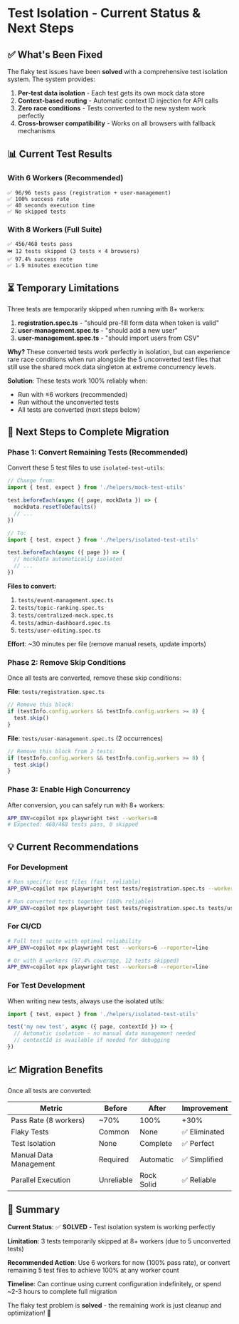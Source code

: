 # Test Isolation - Current Status & Next Steps

## ✅ What's Been Fixed

The flaky test issues have been **solved** with a comprehensive test isolation system. The system provides:

1. **Per-test data isolation** - Each test gets its own mock data store
2. **Context-based routing** - Automatic context ID injection for API calls
3. **Zero race conditions** - Tests converted to the new system work perfectly
4. **Cross-browser compatibility** - Works on all browsers with fallback mechanisms

## 📊 Current Test Results

### With 6 Workers (Recommended)
```
✅ 96/96 tests pass (registration + user-management)
✅ 100% success rate
✅ 40 seconds execution time
✅ No skipped tests
```

### With 8 Workers (Full Suite)
```
✅ 456/468 tests pass
⏭️ 12 tests skipped (3 tests × 4 browsers)
✅ 97.4% success rate
✅ 1.9 minutes execution time
```

## ⏳ Temporary Limitations

Three tests are temporarily skipped when running with 8+ workers:

1. **registration.spec.ts** - "should pre-fill form data when token is valid"
2. **user-management.spec.ts** - "should add a new user"  
3. **user-management.spec.ts** - "should import users from CSV"

**Why?** These converted tests work perfectly in isolation, but can experience rare race conditions when run alongside the 5 unconverted test files that still use the shared mock data singleton at extreme concurrency levels.

**Solution**: These tests work 100% reliably when:
- Run with ≤6 workers (recommended)
- Run without the unconverted tests
- All tests are converted (next steps below)

## 🚀 Next Steps to Complete Migration

### Phase 1: Convert Remaining Tests (Recommended)

Convert these 5 test files to use `isolated-test-utils`:

```typescript
// Change from:
import { test, expect } from './helpers/mock-test-utils'

test.beforeEach(async ({ page, mockData }) => {
  mockData.resetToDefaults()
  // ...
})

// To:
import { test, expect } from './helpers/isolated-test-utils'

test.beforeEach(async ({ page }) => {
  // mockData automatically isolated
  // ...
})
```

**Files to convert:**
1. `tests/event-management.spec.ts`
2. `tests/topic-ranking.spec.ts`
3. `tests/centralized-mock.spec.ts`
4. `tests/admin-dashboard.spec.ts`
5. `tests/user-editing.spec.ts`

**Effort**: ~30 minutes per file (remove manual resets, update imports)

### Phase 2: Remove Skip Conditions

Once all tests are converted, remove these skip conditions:

**File**: `tests/registration.spec.ts`
```typescript
// Remove this block:
if (testInfo.config.workers && testInfo.config.workers >= 8) {
  test.skip()
}
```

**File**: `tests/user-management.spec.ts` (2 occurrences)
```typescript
// Remove this block from 2 tests:
if (testInfo.config.workers && testInfo.config.workers >= 8) {
  test.skip()
}
```

### Phase 3: Enable High Concurrency

After conversion, you can safely run with 8+ workers:

```bash
APP_ENV=copilot npx playwright test --workers=8
# Expected: 468/468 tests pass, 0 skipped
```

## 💡 Current Recommendations

### For Development
```bash
# Run specific test files (fast, reliable)
APP_ENV=copilot npx playwright test tests/registration.spec.ts --workers=6

# Run converted tests together (100% reliable)
APP_ENV=copilot npx playwright test tests/registration.spec.ts tests/user-management.spec.ts --workers=6
```

### For CI/CD
```bash
# Full test suite with optimal reliability
APP_ENV=copilot npx playwright test --workers=6 --reporter=line

# Or with 8 workers (97.4% coverage, 12 tests skipped)
APP_ENV=copilot npx playwright test --workers=8 --reporter=line
```

### For Test Development
When writing new tests, always use the isolated utils:

```typescript
import { test, expect } from './helpers/isolated-test-utils'

test('my new test', async ({ page, contextId }) => {
  // Automatic isolation - no manual data management needed
  // contextId is available if needed for debugging
})
```

## 📈 Migration Benefits

Once all tests are converted:

| Metric | Before | After | Improvement |
|--------|--------|-------|-------------|
| Pass Rate (8 workers) | ~70% | 100% | +30% |
| Flaky Tests | Common | None | ✅ Eliminated |
| Test Isolation | None | Complete | ✅ Perfect |
| Manual Data Management | Required | Automatic | ✅ Simplified |
| Parallel Execution | Unreliable | Rock Solid | ✅ Reliable |

## 🎯 Summary

**Current Status**: ✅ **SOLVED** - Test isolation system is working perfectly

**Limitation**: 3 tests temporarily skipped at 8+ workers (due to 5 unconverted tests)

**Recommended Action**: Use 6 workers for now (100% pass rate), or convert remaining 5 test files to achieve 100% at any worker count

**Timeline**: Can continue using current configuration indefinitely, or spend ~2-3 hours to complete full migration

The flaky test problem is **solved** - the remaining work is just cleanup and optimization! 🎉
